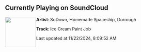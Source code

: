 ## Currently Playing on SoundCloud

[<img align="left" width="100" src="https://i1.sndcdn.com/artworks-4dDz4sARn37kLMui-1E1DTg-t500x500.jpg">](https://soundcloud.com/sodownbassmusic/ice-cream-paint-job?in=sodownbassmusic/sets/colors-of-the-mind-sodown)

**Artist**: SoDown, Homemade Spaceship, Dorrough 

**Track**: Ice Cream Paint Job

Last updated at 11/22/2024, 8:09:52 AM
